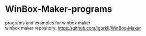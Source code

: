 # WinBox-Maker-programs
programs and examples for winbox maker  
winbox maker repository: https://github.com/igorkll/WinBox-Maker